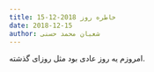 ```yaml
---
title: خاطره روز 2018-12-15
date: 2018-12-15
author: شعبان محمد حسنی
---
```


امروزم یه روز عادی بود مثل روزای گذشته.